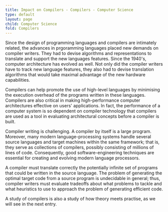 ```yaml
---
title: Impact on Compilers - Compilers - Computer Science
type: default
layout: page
child: Computer Science
fold: Compilers
---
```


Since the design of programming languages and compilers are intimately related,
the advances in prgoramming languages placed new demands on compiler writers.
They had to devise algorithms and representations to translate and support the
new languages features. Since the 1940's, computer architecture has evolved as
well. Not only did the compiler writers have to track new language features,
they also had to devise translation algorithms that would take maximal advantage
of the new hardware capabilities.

Compilers can help promote the use of high-level languages by minimising the
execution overhead of the programs written in these languages. Compilers are
also critical in making high-performance computer architectures effective on
users' applications. In fact, the performance of a computer system is so
dependent on compiler technology that compilers are used as a tool in evaluating
architectural concepts before a compiler is built.

Compiler writing is challenging. A compiler by itself is a large program.
Moreover, many modern language-processing systems handle several source
languages and target machines within the same framework; that is, they serve as
collections of compilers, possibly consisting of millions of lines of code.
Consequently, good software-engineering techniques are essential for creating
and evolving modern language processors.

A compiler must translate correctly the potentially infinite set of programs
that could be written in the source language. The problem of generating the
optimal target code from a source program is undecidable in general; thus,
compiler writers must evaluate tradeoffs about what problems to tackle and what
heuristics to use to approach the problem of generating efficient code.

A study of compilers is also a study of how theory meets practise, as we will
see in the next entry.
